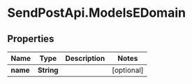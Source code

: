 # SendPostApi.ModelsEDomain

## Properties
Name | Type | Description | Notes
------------ | ------------- | ------------- | -------------
**name** | **String** |  | [optional] 


